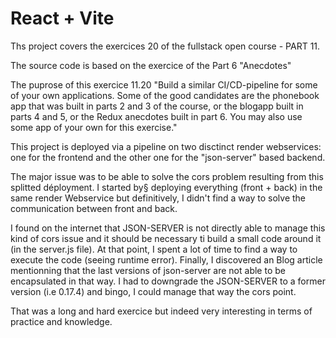 # React + Vite

Ths project covers the exercices 20 of the fullstack open course - PART 11.

The source code is based on the exercice of the Part 6 "Anecdotes"

The puprose of this exercice 11.20 "Build a similar CI/CD-pipeline for some of your own applications. Some of the good candidates are the phonebook app that was built in parts 2 and 3 of the course, or the blogapp built in parts 4 and 5, or the Redux anecdotes built in part 6. You may also use some app of your own for this exercise."

This project is deployed via a pipeline on two disctinct render webservices: one for the frontend and the other one for the "json-server" based backend.

The major issue was to be able to solve the cors problem resulting from this splitted déployment.
I started by§ deploying everything (front + back) in the same render Webservice but definitively, I didn't find a way to solve the communication between front and back.

I found on the internet that JSON-SERVER is not directly able to manage this kind of cors issue and it should be necessary ti build a small code around it (in the server.js file).
At that point, I spent a lot of time to find a way to execute the code (seeing runtime error). Finally, I discovered an Blog article mentionning that the last versions of json-server are not able to be encapsulated in that way.
I had to downgrade the JSON-SERVER to a former version (i.e 0.17.4) and bingo, I could manage that way the cors point.

That was a long and hard exercice but indeed very interesting in terms of practice and knowledge.
